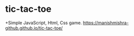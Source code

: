 # tic-tac-toe
 +Simple JavaScript, Html, Css game.
 https://manishmishra-github.github.io/tic-tac-toe/
